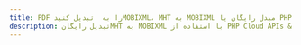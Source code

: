 ---title: PDF را به  تبدیل کنیدMOBIXML، MHT به MOBIXML مبدل رایگان یا PHP SDKdescription: تبدیل رایگانMHT به MOBIXML با استفاده از PHP Cloud APIs & SDK همچنین اسناد PDF را در Cloud ایجاد، ویرایش و رندر کنید.---
